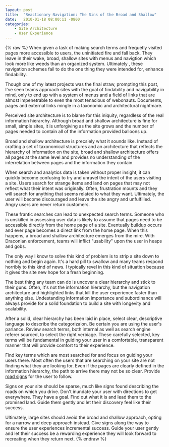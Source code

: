 ```yaml
---
layout: post
title:  "Reactionary Navigation: The Sins of the Broad and Shallow"
date:   2010-01-18 08:00:11 -0800
categories:
    - Site Architecture
    - User Experience
---
```

{% raw %}
When given a task of making search terms and frequetly visited pages more accessible to users, the uninitiated fire and fall back.  They leave in their wake, broad, shallow sites with menus and navigtion which look more like weeds than an organized system. Ultimately , these navigation schemes fail to do the one thing they were intended for, enhance findability.

Though one of my latest projects was the final straw, prompting this post, I've seen teams approach sites with the goal of findability and navigability in mind, only to end up with a system of menus and a field of links that are almost impenetrable to even the most tenacious of webonauts.  Documents, pages and external links mingle in a taxonomic and architectural nightmare.

Perceived site architecture is to blame for this iniquity, regardless of the real information hierarchy.  Although broad and shallow architecture is fine for small, simple sites, it is unforgiving as the site grows and the number of pages needed to contain all of the information provided balloons up.<!--more-->

Broad and shallow architecture is precsiely what it sounds like.  Instead of crafting a set of taxonomical structures and an architecture that reflects the hierarchy of information on the site, broad and shallow architecture offers all pages at the same level and provides no understanding of the interrelation between pages and the information they contain.

When search and analytics data is taken without proper insight, it can quickly become confusing to try and unravel the intent of the users visiting a site.  Users search for strange items and land on pages that may not reflect what their intent was originally.  Often, frustration mounts and they will search for anything that seems related to what they want.  Ultimately, the user will become discouraged and leave the site angry and unfulfilled.  Angry users are never return customers.

These frantic searches can lead to unexpected search terms.  Someone who is unskilled in assessing user data is likely to assume that pages need to be accessible directly from the home page of a site.  Eventually buildup occurs and ever page becomes a direct link from the home page.  When this happens, a broad and shallow architecture emerges from the mire.  With Draconian enforcement, teams will inflict "usability" upon the user in heaps and gobs.

The only way I know to solve this kind of problem is to strip a site down to nothing and begin again.  It's a hard pill to swallow and many teams respond horribly to this kind of news.  I typically revel in this kind of situation because it gives the site new hope for a fresh beginning.

The best thing any team can do is uncover a clear hierarchy and stick to their guns.  Often, it's not the information hierarchy, but the navigation architecture and highlighted links that kill the user experience faster than anything else.  Undestanding information importance and subordinance will always provide for a solid foundation to build a site with longevity and scalability.

After a solid, clear hierarchy has been laid in place, select clear, descriptive language to describe the categorizaion.  Be certain you are using the user's parlance.  Review search terms, both internal as well as search engine referer sourced, to select the right verbiage.  These carefully selected, key terms will be fundamental in guiding your user in a comfortable, transparent manner that will provide comfort to their experience.

Find key terms which are most searched for and focus on guiding your users there.  Most often the users that are searching on your site are not finding what they are looking for.  Even if the pages are clearly defined in the information hierarchy, the path to arrive there may not be so clear.  Provide <a href="http://www.designbycandlelight.com/digital-road-signs/" target="_blank">road signs</a> for the user to follow.

Signs on your site should be sparse, much like signs found describing the roads on which you drive.  Don't inundate your user with directions to get everywhere.  They have a goal.  Find out what it is and lead them to the promised land.  Guide them gently and let their discovery feel like their success.

Ultimately, large sites should avoid the broad and shallow approach, opting for a narrow and deep approach instead.  Give signs along the way to ensure the user experiences incremental success.  Guide your user gently and let their success be a rewarding experience they will look forward to recreating when they return next.
{% endraw %}
    